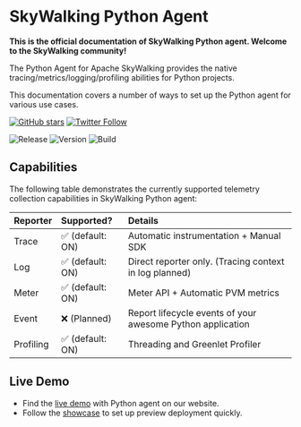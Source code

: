 # SkyWalking Python Agent

**This is the official documentation of SkyWalking Python agent. Welcome to the SkyWalking community!**

The Python Agent for Apache SkyWalking provides the native tracing/metrics/logging/profiling abilities for Python projects.

This documentation covers a number of ways to set up the Python agent for various use cases.

[![GitHub stars](https://img.shields.io/github/stars/apache/skywalking-python.svg?style=for-the-badge&label=Stars&logo=github)](https://github.com/apache/skywalking-python)
[![Twitter Follow](https://img.shields.io/twitter/follow/asfskywalking.svg?style=for-the-badge&label=Follow&logo=twitter)](https://twitter.com/AsfSkyWalking)

![Release](https://img.shields.io/pypi/v/apache-skywalking)
![Version](https://img.shields.io/pypi/pyversions/apache-skywalking)
![Build](https://github.com/apache/skywalking-python/actions/workflows/CI.yaml/badge.svg?event=push)

## Capabilities

The following table demonstrates the currently supported telemetry collection capabilities in SkyWalking Python agent:

| Reporter  | Supported?      | Details                                                    | 
|:----------|:----------------|:-----------------------------------------------------------|
| Trace     | ✅ (default: ON) | Automatic instrumentation + Manual SDK                     |            
| Log       | ✅ (default: ON) | Direct reporter only. (Tracing context in log planned)     |
| Meter     | ✅ (default: ON) | Meter API + Automatic PVM metrics                          |
| Event     | ❌ (Planned)     | Report lifecycle events of your awesome Python application |
| Profiling | ✅ (default: ON) | Threading and Greenlet Profiler                            |


## Live Demo

- Find the [live demo](https://skywalking.apache.org/#demo) with Python agent on our website.
- Follow the [showcase](https://skywalking.apache.org/docs/skywalking-showcase/next/readme/) to set up preview
  deployment quickly.
